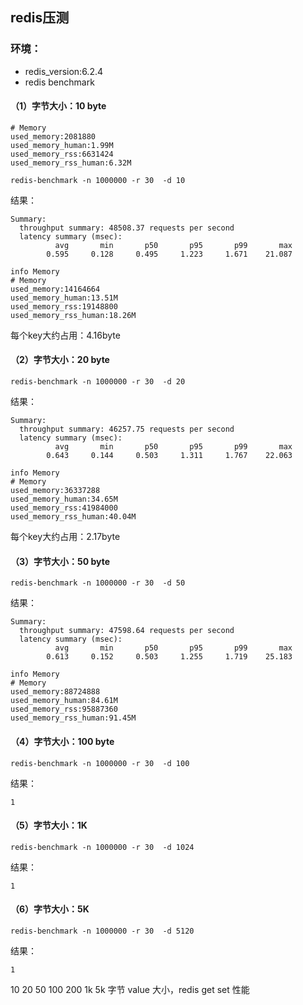 ## redis压测

### 环境：

- redis_version:6.2.4
-  redis benchmark



#### （1）字节大小：10 byte

```
# Memory
used_memory:2081880
used_memory_human:1.99M
used_memory_rss:6631424
used_memory_rss_human:6.32M
```

```
redis-benchmark -n 1000000 -r 30  -d 10
```

结果：

```
Summary:
  throughput summary: 48508.37 requests per second
  latency summary (msec):
          avg       min       p50       p95       p99       max
        0.595     0.128     0.495     1.223     1.671    21.087
```

```
info Memory
# Memory
used_memory:14164664
used_memory_human:13.51M
used_memory_rss:19148800
used_memory_rss_human:18.26M
```

每个key大约占用：4.16byte

#### （2）字节大小：20 byte

```
redis-benchmark -n 1000000 -r 30  -d 20
```

结果：

```
Summary:
  throughput summary: 46257.75 requests per second
  latency summary (msec):
          avg       min       p50       p95       p99       max
        0.643     0.144     0.503     1.311     1.767    22.063
```

```
info Memory
# Memory
used_memory:36337288
used_memory_human:34.65M
used_memory_rss:41984000
used_memory_rss_human:40.04M
```

每个key大约占用：2.17byte

#### （3）字节大小：50 byte

```
redis-benchmark -n 1000000 -r 30  -d 50
```

结果：

```
Summary:
  throughput summary: 47598.64 requests per second
  latency summary (msec):
          avg       min       p50       p95       p99       max
        0.613     0.152     0.503     1.255     1.719    25.183
```

```
info Memory
# Memory
used_memory:88724888
used_memory_human:84.61M
used_memory_rss:95887360
used_memory_rss_human:91.45M
```



#### （4）字节大小：100 byte

```
redis-benchmark -n 1000000 -r 30  -d 100
```

结果：

```
1
```



#### （5）字节大小：1K

```
redis-benchmark -n 1000000 -r 30  -d 1024
```

结果：

```
1
```



#### （6）字节大小：5K

```
redis-benchmark -n 1000000 -r 30  -d 5120
```

结果：

```
1
```



10 20 50 100 200 1k 5k 字节 value 大小，redis get set 性能

